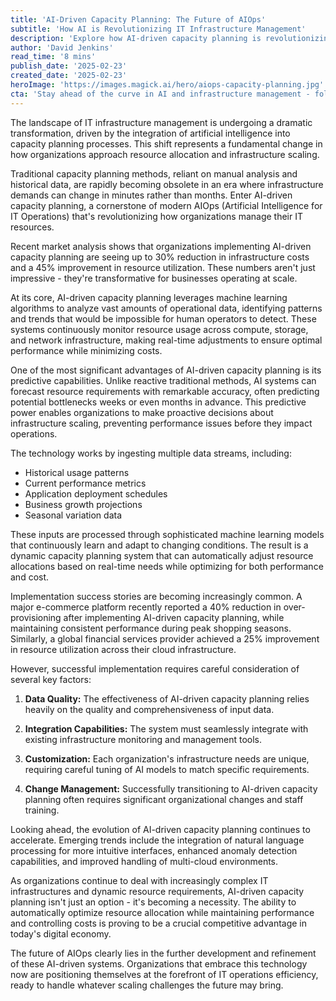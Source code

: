 ```yaml
---
title: 'AI-Driven Capacity Planning: The Future of AIOps'
subtitle: 'How AI is Revolutionizing IT Infrastructure Management'
description: 'Explore how AI-driven capacity planning is revolutionizing IT infrastructure management, delivering up to 30% cost reduction and 45% improved resource utilization. Learn about the predictive capabilities, implementation considerations, and future trends shaping the evolution of AIOps.'
author: 'David Jenkins'
read_time: '8 mins'
publish_date: '2025-02-23'
created_date: '2025-02-23'
heroImage: 'https://images.magick.ai/hero/aiops-capacity-planning.jpg'
cta: 'Stay ahead of the curve in AI and infrastructure management - follow us on LinkedIn for regular insights into the latest AIOps innovations and expert analysis of emerging trends in IT operations.'
---
```


The landscape of IT infrastructure management is undergoing a dramatic transformation, driven by the integration of artificial intelligence into capacity planning processes. This shift represents a fundamental change in how organizations approach resource allocation and infrastructure scaling.

Traditional capacity planning methods, reliant on manual analysis and historical data, are rapidly becoming obsolete in an era where infrastructure demands can change in minutes rather than months. Enter AI-driven capacity planning, a cornerstone of modern AIOps (Artificial Intelligence for IT Operations) that's revolutionizing how organizations manage their IT resources.

Recent market analysis shows that organizations implementing AI-driven capacity planning are seeing up to 30% reduction in infrastructure costs and a 45% improvement in resource utilization. These numbers aren't just impressive - they're transformative for businesses operating at scale.

At its core, AI-driven capacity planning leverages machine learning algorithms to analyze vast amounts of operational data, identifying patterns and trends that would be impossible for human operators to detect. These systems continuously monitor resource usage across compute, storage, and network infrastructure, making real-time adjustments to ensure optimal performance while minimizing costs.

One of the most significant advantages of AI-driven capacity planning is its predictive capabilities. Unlike reactive traditional methods, AI systems can forecast resource requirements with remarkable accuracy, often predicting potential bottlenecks weeks or even months in advance. This predictive power enables organizations to make proactive decisions about infrastructure scaling, preventing performance issues before they impact operations.

The technology works by ingesting multiple data streams, including:

- Historical usage patterns
- Current performance metrics
- Application deployment schedules
- Business growth projections
- Seasonal variation data

These inputs are processed through sophisticated machine learning models that continuously learn and adapt to changing conditions. The result is a dynamic capacity planning system that can automatically adjust resource allocations based on real-time needs while optimizing for both performance and cost.

Implementation success stories are becoming increasingly common. A major e-commerce platform recently reported a 40% reduction in over-provisioning after implementing AI-driven capacity planning, while maintaining consistent performance during peak shopping seasons. Similarly, a global financial services provider achieved a 25% improvement in resource utilization across their cloud infrastructure.

However, successful implementation requires careful consideration of several key factors:

1. **Data Quality:** The effectiveness of AI-driven capacity planning relies heavily on the quality and comprehensiveness of input data.

2. **Integration Capabilities:** The system must seamlessly integrate with existing infrastructure monitoring and management tools.

3. **Customization:** Each organization's infrastructure needs are unique, requiring careful tuning of AI models to match specific requirements.

4. **Change Management:** Successfully transitioning to AI-driven capacity planning often requires significant organizational changes and staff training.

Looking ahead, the evolution of AI-driven capacity planning continues to accelerate. Emerging trends include the integration of natural language processing for more intuitive interfaces, enhanced anomaly detection capabilities, and improved handling of multi-cloud environments.

As organizations continue to deal with increasingly complex IT infrastructures and dynamic resource requirements, AI-driven capacity planning isn't just an option - it's becoming a necessity. The ability to automatically optimize resource allocation while maintaining performance and controlling costs is proving to be a crucial competitive advantage in today's digital economy.

The future of AIOps clearly lies in the further development and refinement of these AI-driven systems. Organizations that embrace this technology now are positioning themselves at the forefront of IT operations efficiency, ready to handle whatever scaling challenges the future may bring.